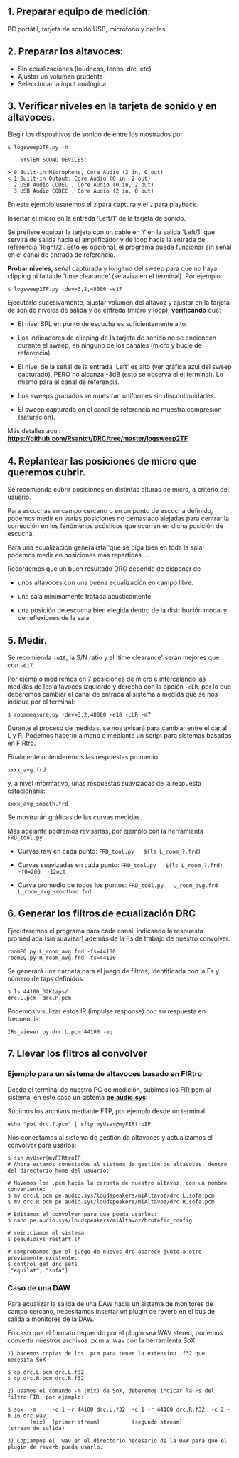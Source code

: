 ## 1. Preparar equipo de medición:

PC portátil, tarjeta de sonido USB, micrófono y cables.


## 2. Preparar los altavoces:

- Sin ecualizaciones (loudness, tonos, drc, etc)
- Ajustar un volumen prudente
- Seleccionar la input analógica

## 3. Verificar niveles en la tarjeta de sonido y en altavoces.

Elegir los dispositivos de sonido de entre los mostrados por 

    $ logsweep2TF.py -h

        SYSTEM SOUND DEVICES:

    > 0 Built-in Microphone, Core Audio (2 in, 0 out)
    < 1 Built-in Output, Core Audio (0 in, 2 out)
      2 USB Audio CODEC , Core Audio (0 in, 2 out)
      3 USB Audio CODEC , Core Audio (2 in, 0 out)

En este ejemplo usaremos el `3` para captura y el `2` para playback.

Insertar el micro en la entrada 'Left/1' de la tarjeta de sonido.

Se prefiere equipar la tarjeta con un cable en Y en la salida 'Left/1' que servirá de salida hacia el amplificador y de loop hacia la entrada de referencia 'Right/2'. Esto es opcional, el programa puede funcionar sin señal en el canal de entrada de referencia.

**Probar niveles**, señal capturada y longitud del sweep para que no haya clipping ni falta de 'time clearance' (se avisa en el terminal). Por ejemplo:

    $ logsweep2TF.py -dev=3,2,48000 -e17

Ejecutarlo sucesivamente, ajustar volumen del altavoz y ajustar en la tarjeta de sonido niveles de salida y de entrada (micro y loop), **verificando** que:

- El nivel SPL en punto de escucha es suficientemente alto.

- Los indicadores de clipping de la tarjeta de sonido no se encienden durante el sweep, en ninguno de los canales (micro y bucle de referencia).

- El nivel de la señal de la entrada 'Left' es alto (ver gráfica azul del sweep capturado), PERO no alcanza -3dB (esto se observa el el terminal). Lo mismo para el canal de referencia.

- Los sweeps grabados se muestran uniformes sin discontinuidades.

- El sweep capturado en el canal de referencia no muestra compresión (saturación).

Más detalles aqui: **https://github.com/Rsantct/DRC/tree/master/logsweep2TF**  



## 4. Replantear las posiciones de micro que queremos cubrir.

Se recomienda cubrir posiciones en distintas alturas de micro, a criterio del usuario.

Para escuchas en campo cercano o en un punto de escucha definido, podemos medir en varias posiciones no demasiado alejadas para centrar la corrección en los fenómenos acústicos que ocurren en dicha posición de escucha.

Para una ecualización generalista 'que se oiga bien en toda la sala' podemos medir en posiciones más repartidas ...

Recordemos que un buen resultado DRC depende de disponer de

- unos altavoces con una buena ecualización en campo libre.

- una sala mínimamente tratada acústicamente.

- una posición de escucha bien elegida dentro de la distribución modal y de reflexiones de la sala.


## 5. Medir.
    
Se recomienda `-e18`, la S/N ratio y el 'time clearance' serán mejores que con `-e17`.

Por ejemplo mediremos en 7 posiciones de micro e intercalando las medidas de los altavoces izquierdo y derecho con la opción `-cLR`, por lo que deberemos cambiar el canal de entrada al sistema a medida que se nos indique por el terminal:

    $ roommeasure.py -dev=3,2,48000 -e18 -cLR -m7

Durante el proceso de medidas, se nos avisará para cambiar entre el canal L y R. Podemos hacerlo a mano o mediante un script para sistemas basados en FIRtro.

Finalmente obtenderemos las respuestas promedio:

    xxxx_avg.frd

y, a nivel informativo, unas respuestas suavizadas de la respuesta estacionaria:

    xxxx_avg_smooth.frd

Se mostrarán gráficas de las curvas medidas.

Más adelante podremos revisarlas, por ejemplo con la herramienta `FRD_tool.py`

- Curvas raw en cada punto: `FRD_tool.py   $(ls L_room_?.frd)`

- Curvas suavizadas en cada punto: `FRD_tool.py   $(ls L_room_?.frd)  -f0=200  -12oct`

- Curva promedio de todos los puntos: `FRD_tool.py   L_room_avg.frd   L_room_avg_smoothed.frd`


## 6. Generar los filtros de ecualización DRC

Ejecutaremos el programa para cada canal, indicando la respuesta promediada (sin suavizar) además de la Fs de trabajo de nuestro convolver.

    roomEQ.py L_room_avg.frd -fs=44100
    roomEQ.py R_room_avg.frd -fs=44100
    
Se generará una carpeta para el juego de filtros, identificada con la Fs y número de taps definidos:

    $ ls 44100_32Ktaps/
    drc.L.pcm  drc.R.pcm


Podemos visulizar estos IR (impulse response) con su respuesta en frecuencia:

    IRs_viewer.py drc.L.pcm 44100 -eq
    

## 7. Llevar los filtros al convolver

### Ejemplo para un sistema de altavoces basado en **FIRtro**

Desde el terminal de nuestro PC de medición, subimos los FIR pcm al sistema, en este caso un sistema **[pe.audio.sys](https://github.com/AudioHumLab/pe.audio.sys)**:

Subimos los archivos mediante FTP, por ejemplo desde un terminal:
    
    echo "put drc.?.pcm" | sftp myUser@myFIRtroIP
    
Nos conectamos al sistema de gestión de altavoces y actualizamos el convolver para usarlos:

    $ ssh myUser@myFIRtroIP
    # Ahora estamos conectados al sistema de gestión de altavoces, dentro del directorio home del usuario:

    # Movemos los .pcm hacia la carpeta de nuestro altavoz, con un nombre conveniente:
    $ mv drc.L.pcm pe.audio.sys/loudspeakers/miAltavoz/drc.L.sofa.pcm
    $ mv drc.R.pcm pe.audio.sys/loudspeakers/miAltavoz/drc.R.sofa.pcm
    
    # Editamos el convolver para que pueda usarlos:
    $ nano pe.audio.sys/loudspeakers/miAltavoz/brutefir_config
    
    # reiniciamos el sistema
    $ peaudiosys_restart.sh
    
    # comprobamos que el juego de nuevos drc aparece junto a otro previamente existente:
    $ control get_drc_sets
    ["equilat", "sofa"]


### Caso de una DAW

Para ecualizar la salida de una DAW hacia un sistema de monitores de campo cercano, necesitamos insertar un plugin de reverb en el bus de salida a monitores de la DAW.

En caso que el formato requerido por el plugin sea WAV stereo, podemos convertir nuestros archivos .pcm a .wav con la herramienta SoX:

    1) hacemos copias de los .pcm para tener la extension .f32 que necesita SoX

    $ cp drc.L.pcm drc.L.f32
    $ cp drc.R.pcm drc.R.f32

    2) usamos el comando -m (mix) de SoX, deberemos indicar la Fs del filtro FIR, por ejemplo:

    $ sox  -m     -c 1 -r 44100 drc.L.f32  -c 1 -r 44100 drc.R.f32  -c 2 -b 16 drc.wav
           (mix)  (primer stream)          (segundo stream)         (stream de salida)

    3) Copiampos el .wav en el directorio necesario de la DAW para que el plugin de reverb pueda usarlo.


